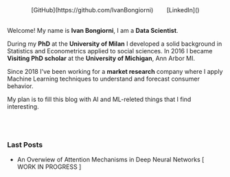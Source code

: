 <center> 
  [GitHub](https://github.com/IvanBongiorni) 
  &nbsp;&nbsp;&nbsp;&nbsp;&nbsp;&nbsp; 
  [LinkedIn]() 
</center>

</br>

Welcome! My name is **Ivan Bongiorni**, I am a **Data Scientist**. 

During my **PhD** at the **University of Milan** I developed a solid background in Statistics and Econometrics applied to social sciences. In 2016 I became **Visiting PhD scholar** at the **University of Michigan**, Ann Arbor MI.

Since 2018 I've been working for a **market research** company where I apply Machine Learning techniques to understand and forecast consumer behavior.

My plan is to fill this blog with AI and ML-releted things that I find interesting.

</br>
</br>

### Last Posts
- An Overwiew of Attention Mechanisms in Deep Neural Networks \[ WORK IN PROGRESS \]
